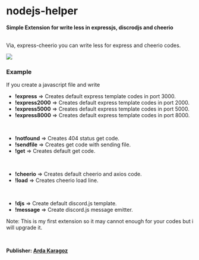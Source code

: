 # nodejs-helper 

**Simple Extension for write less in expressjs, discrodjs and cheerio**

<br>
Via, express-cheerio you can write less for express and cheerio codes.

![](https://cdn.discordapp.com/attachments/765653249578631178/822807859862962236/icon.png)

### Example

If you create a javascript file and write

- **!express** => Creates default express template codes in port 3000. 
- **!express2000** => Creates default express template codes in port 2000.
- **!express5000** => Creates default express template codes in port 5000.
- **!express8000** => Creates default express template codes in port 8000.
<br>

- **!notfound** => Creates 404 status get code. 
- **!sendfile** => Creates get code with sending file.
- **!get** => Creates default get code.

<br>

- **!cheerio** => Creates default cheerio and axios code. 
- **!load** => Creates cheerio load line.

<br>

- **!djs** => Create default discord.js template.
- **!message** => Create discord.js message emitter.

<p> Note: This is my first extension so it may cannot enough for your codes but i will upgrade it.</p>
<br>

<b>

Publisher: [Arda Karagoz](https://github.com/ardakaragoz) 
</b>